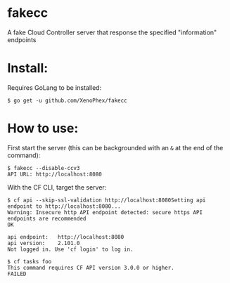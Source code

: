 # fakecc
A fake Cloud Controller server that response the specified "information" endpoints

# Install:
Requires GoLang to be installed:
```
$ go get -u github.com/XenoPhex/fakecc
```

# How to use:
First start the server (this can be backgrounded with an `&` at the end of the command):
```
$ fakecc --disable-ccv3 
API URL: http://localhost:8080
```

With the CF CLI, target the server:
```
$ cf api --skip-ssl-validation http://localhost:8080Setting api endpoint to http://localhost:8080...
Warning: Insecure http API endpoint detected: secure https API endpoints are recommended
OK

api endpoint:   http://localhost:8080
api version:    2.101.0
Not logged in. Use 'cf login' to log in.

$ cf tasks foo
This command requires CF API version 3.0.0 or higher.
FAILED
```
